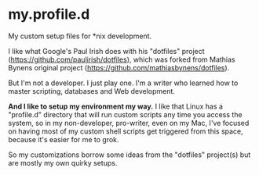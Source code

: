 my.profile.d
============

My custom setup files for *nix development.

I like what Google's Paul Irish does with his "dotfiles" project (https://github.com/paulirish/dotfiles), which was forked from Mathias Bynens original project (https://github.com/mathiasbynens/dotfiles).

But I'm not a developer. I just play one. I'm a writer who learned how to master scripting, databases and Web development.

**And I like to setup my environment my way.** I like that Linux has a "profile.d" directory that will run custom scripts any time you access the system, so in my non-developer, pro-writer, even on my Mac, I've focused on having most of my custom shell scripts get triggered from this space, because it's easier for me to grok.

So my customizations borrow some ideas from the "dotfiles" project(s) but are mostly my own quirky setups.

